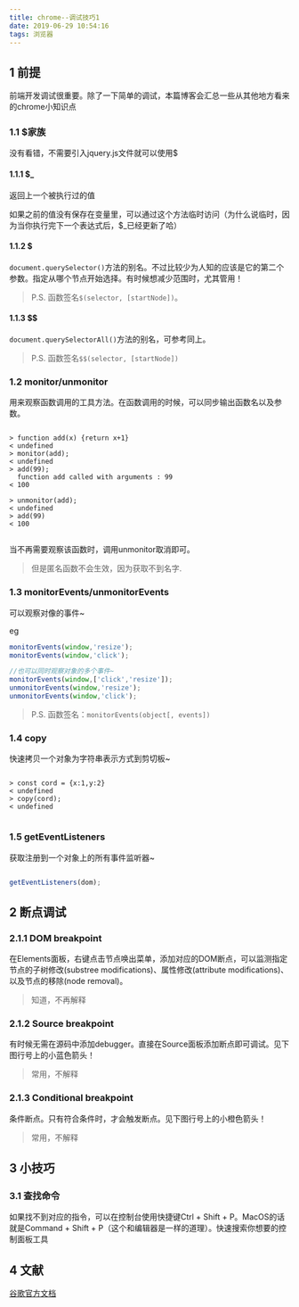 ```yaml
---
title: chrome--调试技巧1
date: 2019-06-29 10:54:16
tags: 浏览器
---
```


## 1 前提

前端开发调试很重要。除了一下简单的调试，本篇博客会汇总一些从其他地方看来的chrome小知识点


### 1.1 $家族

没有看错，不需要引入jquery.js文件就可以使用$


#### 1.1.1 $_

返回上一个被执行过的值

如果之前的值没有保存在变量里，可以通过这个方法临时访问（为什么说临时，因为当你执行完下一个表达式后，$_已经更新了哈）

#### 1.1.2 $
`document.querySelector()`方法的别名。不过比较少为人知的应该是它的第二个参数。指定从哪个节点开始选择。有时候想减少范围时，尤其管用！

> P.S. 函数签名`$(selector, [startNode])`。

#### 1.1.3 $$
`document.querySelectorAll()`方法的别名，可参考同上。

> P.S. 函数签名`$$(selector, [startNode])`


###  1.2 monitor/unmonitor

用来观察函数调用的工具方法。在函数调用的时候，可以同步输出函数名以及参数。

```console

> function add(x) {return x+1}
< undefined
> monitor(add);
< undefined
> add(99);
  function add called with arguments : 99
< 100

> unmonitor(add);
< undefined
> add(99)
< 100


```

当不再需要观察该函数时，调用unmonitor取消即可。
> 但是匿名函数不会生效，因为获取不到名字.


###  1.3 monitorEvents/unmonitorEvents

可以观察对像的事件~

eg
```javascript
monitorEvents(window,'resize');
monitorEvents(window,'click');

//也可以同时观察对象的多个事件~
monitorEvents(window,['click','resize']);
unmonitorEvents(window,'resize');
unmonitorEvents(window,'click');


```

> P.S. 函数签名：`monitorEvents(object[, events])`

###  1.4 copy

快速拷贝一个对象为字符串表示方式到剪切板~

```console

> const cord = {x:1,y:2}
< undefined
> copy(cord);
< undefined


```


###  1.5 getEventListeners
获取注册到一个对象上的所有事件监听器~

```javascript

getEventListeners(dom);

```

## 2 断点调试

### 2.1.1 DOM breakpoint
在Elements面板，右键点击节点唤出菜单，添加对应的DOM断点，可以监测指定节点的子树修改(substree modifications)、属性修改(attribute modifications)、以及节点的移除(node removal)。

> 知道，不再解释

### 2.1.2 Source breakpoint

有时候无需在源码中添加debugger。直接在Source面板添加断点即可调试。见下图行号上的小蓝色箭头！

> 常用，不解释


### 2.1.3 Conditional breakpoint

条件断点。只有符合条件时，才会触发断点。见下图行号上的小橙色箭头！

> 常用，不解释

## 3 小技巧


### 3.1 查找命令

如果找不到对应的指令，可以在控制台使用快捷键Ctrl + Shift + P。MacOS的话就是Command + Shift + P（这个和编辑器是一样的道理）。快速搜索你想要的控制面板工具


## 4  文献

[谷歌官方文档](https://jsproxy.ga/-----https://developers.google.com/web/tools/chrome-devtools/console/utilities)